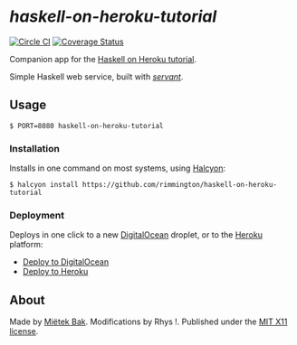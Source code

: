_haskell-on-heroku-tutorial_
============================

[![Circle CI](https://circleci.com/gh/rimmington/haskell-on-heroku-tutorial.svg?style=svg)](https://circleci.com/gh/rimmington/haskell-on-heroku-tutorial)
[![Coverage Status](https://coveralls.io/repos/rimmington/haskell-on-heroku-tutorial/badge.svg?branch=master)](https://coveralls.io/r/rimmington/haskell-on-heroku-tutorial?branch=master)

Companion app for the [Haskell on Heroku tutorial](https://haskellonheroku.com/tutorial/).

Simple Haskell web service, built with [_servant_](https://hackage.haskell.org/package/servant).


Usage
-----

```
$ PORT=8080 haskell-on-heroku-tutorial
```


### Installation

Installs in one command on most systems, using [Halcyon](https://halcyon.sh/):

```
$ halcyon install https://github.com/rimmington/haskell-on-heroku-tutorial
```


### Deployment

Deploys in one click to a new [DigitalOcean](https://digitalocean.com/) droplet, or to the [Heroku](https://heroku.com/) platform:

- [Deploy to DigitalOcean](https://halcyon.sh/deploy/?url=https://github.com/mietek/haskell-on-heroku-tutorial)
- [Deploy to Heroku](https://heroku.com/deploy?template=https://github.com/mietek/haskell-on-heroku-tutorial)


About
-----

Made by [Miëtek Bak](https://mietek.io/). Modifications by Rhys !. Published under the [MIT X11 license](https://mietek.io/license/).
